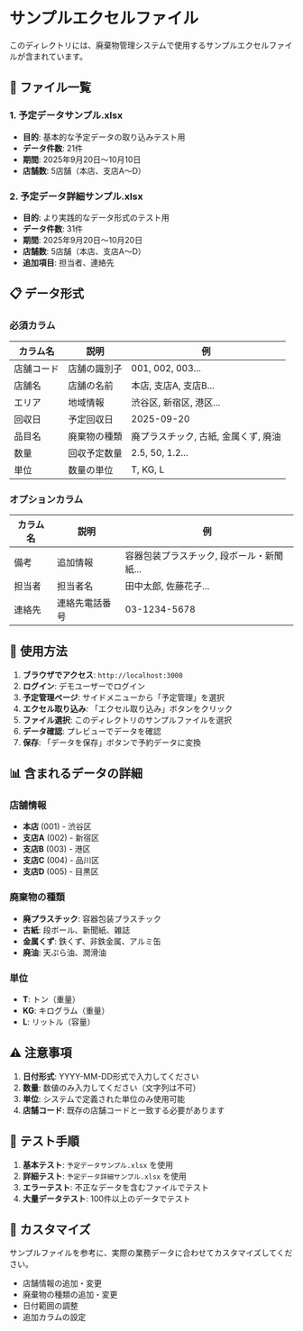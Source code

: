 # サンプルエクセルファイル

このディレクトリには、廃棄物管理システムで使用するサンプルエクセルファイルが含まれています。

## 📁 ファイル一覧

### 1. 予定データサンプル.xlsx
- **目的**: 基本的な予定データの取り込みテスト用
- **データ件数**: 21件
- **期間**: 2025年9月20日〜10月10日
- **店舗数**: 5店舗（本店、支店A〜D）

### 2. 予定データ詳細サンプル.xlsx
- **目的**: より実践的なデータ形式のテスト用
- **データ件数**: 31件
- **期間**: 2025年9月20日〜10月20日
- **店舗数**: 5店舗（本店、支店A〜D）
- **追加項目**: 担当者、連絡先

## 📋 データ形式

### 必須カラム
| カラム名 | 説明 | 例 |
|---------|------|-----|
| 店舗コード | 店舗の識別子 | 001, 002, 003... |
| 店舗名 | 店舗の名前 | 本店, 支店A, 支店B... |
| エリア | 地域情報 | 渋谷区, 新宿区, 港区... |
| 回収日 | 予定回収日 | 2025-09-20 |
| 品目名 | 廃棄物の種類 | 廃プラスチック, 古紙, 金属くず, 廃油 |
| 数量 | 回収予定数量 | 2.5, 50, 1.2... |
| 単位 | 数量の単位 | T, KG, L |

### オプションカラム
| カラム名 | 説明 | 例 |
|---------|------|-----|
| 備考 | 追加情報 | 容器包装プラスチック, 段ボール・新聞紙... |
| 担当者 | 担当者名 | 田中太郎, 佐藤花子... |
| 連絡先 | 連絡先電話番号 | 03-1234-5678 |

## 🔧 使用方法

1. **ブラウザでアクセス**: `http://localhost:3000`
2. **ログイン**: デモユーザーでログイン
3. **予定管理ページ**: サイドメニューから「予定管理」を選択
4. **エクセル取り込み**: 「エクセル取り込み」ボタンをクリック
5. **ファイル選択**: このディレクトリのサンプルファイルを選択
6. **データ確認**: プレビューでデータを確認
7. **保存**: 「データを保存」ボタンで予約データに変換

## 📊 含まれるデータの詳細

### 店舗情報
- **本店** (001) - 渋谷区
- **支店A** (002) - 新宿区
- **支店B** (003) - 港区
- **支店C** (004) - 品川区
- **支店D** (005) - 目黒区

### 廃棄物の種類
- **廃プラスチック**: 容器包装プラスチック
- **古紙**: 段ボール、新聞紙、雑誌
- **金属くず**: 鉄くず、非鉄金属、アルミ缶
- **廃油**: 天ぷら油、潤滑油

### 単位
- **T**: トン（重量）
- **KG**: キログラム（重量）
- **L**: リットル（容量）

## ⚠️ 注意事項

1. **日付形式**: YYYY-MM-DD形式で入力してください
2. **数量**: 数値のみ入力してください（文字列は不可）
3. **単位**: システムで定義された単位のみ使用可能
4. **店舗コード**: 既存の店舗コードと一致する必要があります

## 🚀 テスト手順

1. **基本テスト**: `予定データサンプル.xlsx` を使用
2. **詳細テスト**: `予定データ詳細サンプル.xlsx` を使用
3. **エラーテスト**: 不正なデータを含むファイルでテスト
4. **大量データテスト**: 100件以上のデータでテスト

## 📝 カスタマイズ

サンプルファイルを参考に、実際の業務データに合わせてカスタマイズしてください。

- 店舗情報の追加・変更
- 廃棄物の種類の追加・変更
- 日付範囲の調整
- 追加カラムの設定

